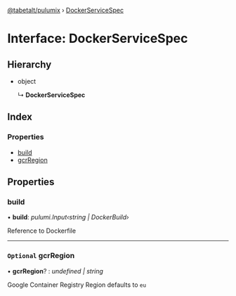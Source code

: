 [@tabetalt/pulumix](../README.md) › [DockerServiceSpec](dockerservicespec.md)

# Interface: DockerServiceSpec

## Hierarchy

* object

  ↳ **DockerServiceSpec**

## Index

### Properties

* [build](dockerservicespec.md#build)
* [gcrRegion](dockerservicespec.md#optional-gcrregion)

## Properties

###  build

• **build**: *pulumi.Input‹string | DockerBuild›*

Reference to Dockerfile

___

### `Optional` gcrRegion

• **gcrRegion**? : *undefined | string*

Google Container Registry Region
defaults to `eu`
